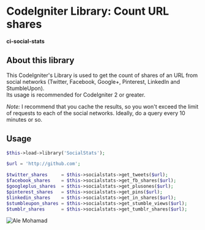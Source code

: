 # CodeIgniter Library: Count URL shares

**ci-social-stats**

## About this library

This CodeIgniter's Library is used to get the count of shares of an URL from social networks (Twitter, Facebook, Google+, Pinterest, LinkedIn and StumbleUpon).  
Its usage is recommended for CodeIgniter 2 or greater.  

*Note:* I recommend that you cache the results, so you won't exceed the limit of requests to each of the social networks. Ideally, do a query every 10 minutes or so.

## Usage

```php
$this->load->library('SocialStats');

$url = 'http://github.com';

$twitter_shares     = $this->socialstats->get_tweets($url);
$facebook_shares    = $this->socialstats->get_fb_shares($url);
$googleplus_shares  = $this->socialstats->get_plusones($url);
$pinterest_shares   = $this->socialstats->get_pins($url);
$linkedin_shares    = $this->socialstats->get_in_shares($url);
$stumbleupon_shares = $this->socialstats->get_stumble_views($url);
$tumblr_shares      = $this->socialstats->get_tumblr_shares($url);
```

![Ale Mohamad](http://codeigniter.alemohamad.com/images/logo2012am.png)
